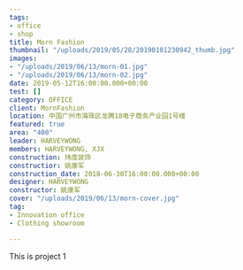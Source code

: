 ```yaml
---
tags:
- office
- shop
title: Morn Fashion
thumbnail: "/uploads/2019/05/28/20190101230942_thumb.jpg"
images:
- "/uploads/2019/06/13/morn-01.jpg"
- "/uploads/2019/06/13/morn-02.jpg"
date: 2019-05-12T16:00:00.000+00:00
test: []
category: OFFICE
client: MornFashion
location: 中国广州市海珠区龙腾18电子商务产业园1号楼
featured: true
area: "400"
leader: HARVEYWONG
members: HARVEYWONG, XJX
construction: 玮度装饰
constructior: 姚康军
construction_date: 2018-06-30T16:00:00.000+00:00
designer: HARVEYWONG
constructor: 姚康军
cover: "/uploads/2019/06/13/morn-cover.jpg"
tag:
- Innovation office
- Clothing showroom

---
```

This is project 1
